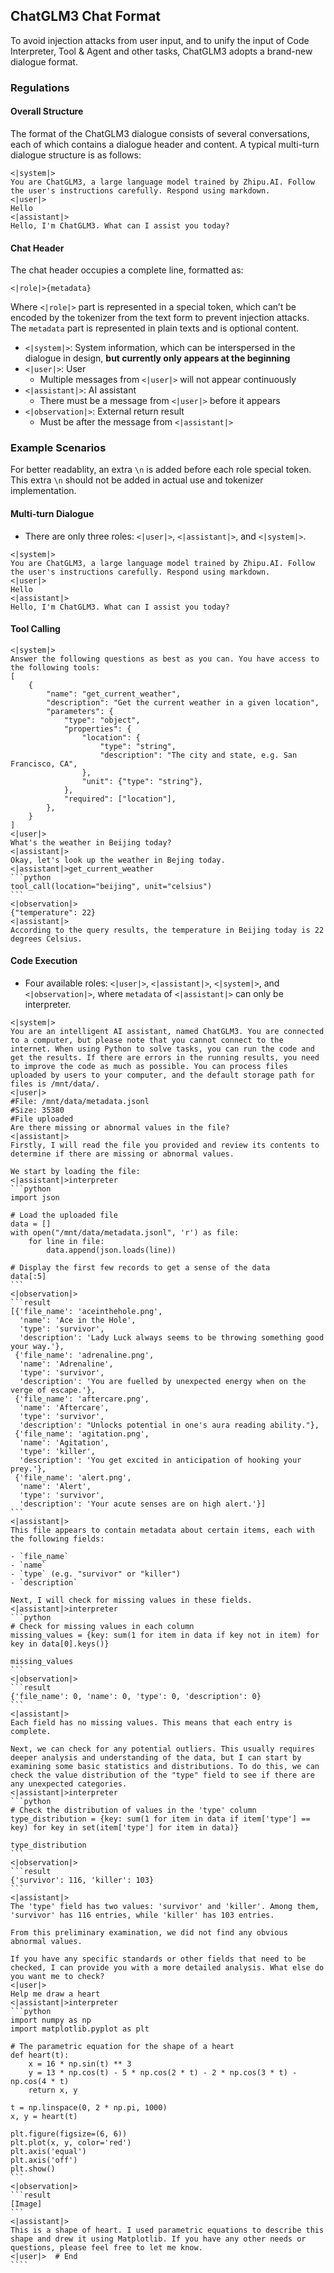 ## ChatGLM3 Chat Format
To avoid injection attacks from user input, and to unify the input of Code Interpreter, Tool & Agent and other tasks, ChatGLM3 adopts a brand-new dialogue format.

### Regulations
#### Overall Structure
The format of the ChatGLM3 dialogue consists of several conversations, each of which contains a dialogue header and content. A typical multi-turn dialogue structure is as follows:
```text
<|system|>
You are ChatGLM3, a large language model trained by Zhipu.AI. Follow the user's instructions carefully. Respond using markdown.
<|user|>
Hello
<|assistant|>
Hello, I'm ChatGLM3. What can I assist you today?
```

#### Chat Header
The chat header occupies a complete line, formatted as:
```text
<|role|>{metadata}
```
Where `<|role|>` part is represented in a special token,  which can’t be encoded by the tokenizer from the text form to prevent injection attacks. The `metadata` part is represented in plain texts and is optional content.
* `<|system|>`: System information, which can be interspersed in the dialogue in design, **but currently only appears at the beginning**
* `<|user|>`: User
  - Multiple messages from `<|user|>` will not appear continuously
* `<|assistant|>`: AI assistant
  - There must be a message from `<|user|>` before it appears
* `<|observation|>`: External return result
  - Must be after the message from `<|assistant|>`

### Example Scenarios

For better readablity, an extra `\n` is added before each role special token. This extra `\n` should not be added in actual use and tokenizer implementation.

#### Multi-turn Dialogue
* There are only three roles: `<|user|>`, `<|assistant|>`, and `<|system|>`.
```text
<|system|>
You are ChatGLM3, a large language model trained by Zhipu.AI. Follow the user's instructions carefully. Respond using markdown.
<|user|>
Hello
<|assistant|>
Hello, I'm ChatGLM3. What can I assist you today?
```

#### Tool Calling
````
<|system|>
Answer the following questions as best as you can. You have access to the following tools:
[
    {
        "name": "get_current_weather",
        "description": "Get the current weather in a given location",
        "parameters": {
            "type": "object",
            "properties": {
                "location": {
                    "type": "string",
                    "description": "The city and state, e.g. San Francisco, CA",
                },
                "unit": {"type": "string"},
            },
            "required": ["location"],
        },
    }
]
<|user|>
What's the weather in Beijing today?
<|assistant|>
Okay, let's look up the weather in Bejing today.
<|assistant|>get_current_weather
```python
tool_call(location="beijing", unit="celsius")
```
<|observation|>
{"temperature": 22}
<|assistant|>
According to the query results, the temperature in Beijing today is 22 degrees Celsius.
````

#### Code Execution
* Four available roles: `<|user|>`, `<|assistant|>`, `<|system|>`, and `<|observation|>`, where `metadata` of `<|assistant|>` can only be interpreter.

`````text
<|system|>
You are an intelligent AI assistant, named ChatGLM3. You are connected to a computer, but please note that you cannot connect to the internet. When using Python to solve tasks, you can run the code and get the results. If there are errors in the running results, you need to improve the code as much as possible. You can process files uploaded by users to your computer, and the default storage path for files is /mnt/data/.
<|user|>
#File: /mnt/data/metadata.jsonl
#Size: 35380
#File uploaded
Are there missing or abnormal values in the file?
<|assistant|>
Firstly, I will read the file you provided and review its contents to determine if there are missing or abnormal values.

We start by loading the file:
<|assistant|>interpreter
```python
import json

# Load the uploaded file
data = []
with open("/mnt/data/metadata.jsonl", 'r') as file:
    for line in file:
        data.append(json.loads(line))

# Display the first few records to get a sense of the data
data[:5]
```
<|observation|>
```result
[{'file_name': 'aceinthehole.png',
  'name': 'Ace in the Hole',
  'type': 'survivor',
  'description': 'Lady Luck always seems to be throwing something good your way.'},
 {'file_name': 'adrenaline.png',
  'name': 'Adrenaline',
  'type': 'survivor',
  'description': 'You are fuelled by unexpected energy when on the verge of escape.'},
 {'file_name': 'aftercare.png',
  'name': 'Aftercare',
  'type': 'survivor',
  'description': "Unlocks potential in one's aura reading ability."},
 {'file_name': 'agitation.png',
  'name': 'Agitation',
  'type': 'killer',
  'description': 'You get excited in anticipation of hooking your prey.'},
 {'file_name': 'alert.png',
  'name': 'Alert',
  'type': 'survivor',
  'description': 'Your acute senses are on high alert.'}]
```
<|assistant|>
This file appears to contain metadata about certain items, each with the following fields:

- `file_name`
- `name`
- `type` (e.g. "survivor" or "killer")
- `description`

Next, I will check for missing values in these fields.
<|assistant|>interpreter
```python
# Check for missing values in each column
missing_values = {key: sum(1 for item in data if key not in item) for key in data[0].keys()}

missing_values
```
<|observation|>
```result
{'file_name': 0, 'name': 0, 'type': 0, 'description': 0}
```
<|assistant|>
Each field has no missing values. This means that each entry is complete.

Next, we can check for any potential outliers. This usually requires deeper analysis and understanding of the data, but I can start by examining some basic statistics and distributions. To do this, we can check the value distribution of the "type" field to see if there are any unexpected categories.
<|assistant|>interpreter
```python
# Check the distribution of values in the 'type' column
type_distribution = {key: sum(1 for item in data if item['type'] == key) for key in set(item['type'] for item in data)}

type_distribution
```
<|observation|>
```result
{'survivor': 116, 'killer': 103}
```
<|assistant|>
The 'type' field has two values: 'survivor' and 'killer'. Among them, 'survivor' has 116 entries, while 'killer' has 103 entries.

From this preliminary examination, we did not find any obvious abnormal values.

If you have any specific standards or other fields that need to be checked, I can provide you with a more detailed analysis. What else do you want me to check?
<|user|>
Help me draw a heart
<|assistant|>interpreter
```python
import numpy as np
import matplotlib.pyplot as plt

# The parametric equation for the shape of a heart
def heart(t):
    x = 16 * np.sin(t) ** 3
    y = 13 * np.cos(t) - 5 * np.cos(2 * t) - 2 * np.cos(3 * t) - np.cos(4 * t)
    return x, y

t = np.linspace(0, 2 * np.pi, 1000)
x, y = heart(t)

plt.figure(figsize=(6, 6))
plt.plot(x, y, color='red')
plt.axis('equal')
plt.axis('off')
plt.show()
```
<|observation|>
```result
[Image]
```
<|assistant|>
This is a shape of heart. I used parametric equations to describe this shape and drew it using Matplotlib. If you have any other needs or questions, please feel free to let me know.
<|user|>  # End
````
